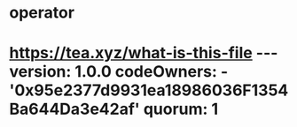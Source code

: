# operator
# https://tea.xyz/what-is-this-file --- version: 1.0.0 codeOwners:   - '0x95e2377d9931ea18986036F1354Ba644Da3e42af' quorum: 1
